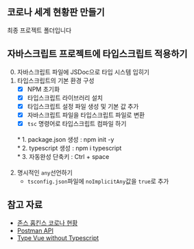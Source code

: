 ## 코로나 세계 현황판 만들기

최종 프로젝트 폴더입니다

## 자바스크립트 프로젝트에 타입스크립트 적용하기

0. 자바스크립트 파일에 JSDoc으로 타입 시스템 입히기
1. 타입스크립트의 기본 환경 구성
    - [X] NPM 초기화
    - [X] 타입스크립트 라이브러리 설치
    - [X] 타입스크립트 설정 파일 생성 및 기본 값 추가
    - [X] 자바스크립트 파일을 타입스크립트 파일로 변환
    - [X] `tsc` 명령어로 타입스크립트 컴파일 하기
     <br>
    * 1. package.json 생성 : npm init -y<br>
    * 2. typescript 생성 : npm i typescript<br>
    * 3. 자동완성 단축키 : Ctrl + space<br>
    <br>
2. 명시적인 `any`선언하기
    - `tsconfig.json`파일에 `noImplicitAny`값을 `true`로 추가

    
    

## 참고 자료

- [존스 홉킨스 코로나 현황](https://www.arcgis.com/apps/opsdashboard/index.html#/bda7594740fd40299423467b48e9ecf6)
- [Postman API](https://documenter.getpostman.com/view/10808728/SzS8rjbc?version=latest#27454960-ea1c-4b91-a0b6-0468bb4e6712)
- [Type Vue without Typescript](https://blog.usejournal.com/type-vue-without-typescript-b2b49210f0b)
